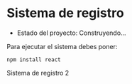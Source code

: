 <h1> Sistema de registro </h1>

- Estado del proyecto: Construyendo...

Para ejecutar el sistema debes poner:

```npm install react```

Sistema de registro 2
